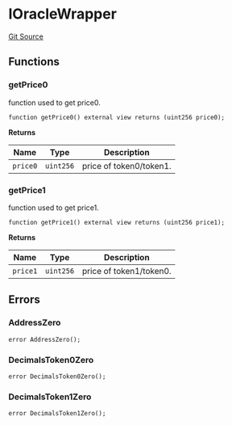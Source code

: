 # IOracleWrapper
[Git Source](https://github.com/ArrakisFinance/arrakis-modular/blob/main/src/interfaces/IOracleWrapper.sol)


## Functions
### getPrice0

function used to get price0.


```solidity
function getPrice0() external view returns (uint256 price0);
```
**Returns**

|Name|Type|Description|
|----|----|-----------|
|`price0`|`uint256`|price of token0/token1.|


### getPrice1

function used to get price1.


```solidity
function getPrice1() external view returns (uint256 price1);
```
**Returns**

|Name|Type|Description|
|----|----|-----------|
|`price1`|`uint256`|price of token1/token0.|


## Errors
### AddressZero

```solidity
error AddressZero();
```

### DecimalsToken0Zero

```solidity
error DecimalsToken0Zero();
```

### DecimalsToken1Zero

```solidity
error DecimalsToken1Zero();
```

